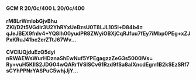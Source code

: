 #### GCM R 20/0c/400 L 20/0c/400
**rM8LrWmIobGjvBhu**<br/>**ZKI/D2t5VGdIr3U2YhRYxUeBzsU0T8LJL105l+D84b4=**<br/>**qJeJBEX9fnIv4+YQ8Ih00yudPR8ZWyiOBXjCqRJfuu7fEy7iMbp0PEg+xZJPxKRuJ41bc2erZTtJ67Wv...**<br/><br/>
**CVCIUQjduEzQ5dyi**<br/>**nRWAEWsWurHDznaShEwNuf5YPEgagzzZeG3s5000lVs=**<br/>**Ry+vuH5KllS2JDG04wQARr1VSlSCv61Rzd9fSa8aIXncdEgm1B2kSEzSRf7sCYhPPNrYASPuC5whjJjY...**